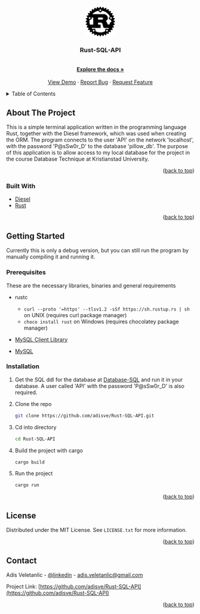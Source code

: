 <div id="top"></div>


<!-- PROJECT LOGO -->
<br />
<div align="center">
  <a href="https://github.com/adisve/Rust-SQL-API.git">
    <img src="https://github.com/adisve/Rust-SQL-API/blob/main/rust-logo.svg" alt="Logo" width="80" height="80">
  </a>

<h3 align="center">Rust-SQL-API</h3>

  <p align="center">
    <br />
    <a href="https://github.com/github_username/repo_name"><strong>Explore the docs »</strong></a>
    <br />
    <br />
    <a href="https://github.com/github_username/repo_name">View Demo</a>
    ·
    <a href="https://github.com/github_username/repo_name/issues">Report Bug</a>
    ·
    <a href="https://github.com/github_username/repo_name/issues">Request Feature</a>
  </p>
</div>



<!-- TABLE OF CONTENTS -->
<details>
  <summary>Table of Contents</summary>
  <ol>
    <li>
      <a href="#about-the-project">About The Project</a>
      <ul>
        <li><a href="#built-with">Built With</a></li>
      </ul>
    </li>
    <li>
      <a href="#getting-started">Getting Started</a>
      <ul>
        <li><a href="#prerequisites">Prerequisites</a></li>
        <li><a href="#installation">Installation</a></li>
      </ul>
    </li>
    <li><a href="#usage">Usage</a></li>
    <li><a href="#roadmap">Roadmap</a></li>
    <li><a href="#contributing">Contributing</a></li>
    <li><a href="#license">License</a></li>
    <li><a href="#contact">Contact</a></li>
    <li><a href="#acknowledgments">Acknowledgments</a></li>
  </ol>
</details>



<!-- ABOUT THE PROJECT -->
## About The Project

This is a simple terminal application written in the programming language Rust, together with the Diesel framework, which was used when creating the ORM.
The program connects to the user 'API' on the network 'localhost', with the password 'P@sSw0r_D' to the database 'pillow_db'.
The purpose of this application is to allow access to my local database for the project in the course Database Technique at Kristianstad University.
<p align="right">(<a href="#top">back to top</a>)</p>



### Built With

* [Diesel](https://diesel.rs/)
* [Rust](https://www.rust-lang.org/)

<p align="right">(<a href="#top">back to top</a>)</p>



<!-- GETTING STARTED -->
## Getting Started

Currently this is only a debug version, but you can still run the program by manually
compiling it and running it.

### Prerequisites

These are the necessary libraries, binaries and general requirements
* rustc
  - ```curl --proto '=https' --tlsv1.2 -sSf https://sh.rustup.rs | sh``` on UNIX (requires curl package manager)
  - ```choco install rust``` on Windows (requires chocolatey package manager)

* [MySQL Client Library](https://dev.mysql.com/downloads/c-api/)

* [MySQL](https://www.mysql.com/downloads/)

### Installation

1. Get the SQL ddl for the database at [Database-SQL](https://github.com/adisve/Rust-SQL-API/blob/main/DATABASE.sql) and
   run it in your database. A user called 'API' with the password 'P@sSw0r_D' is also required.
   
2. Clone the repo
   ```sh
   git clone https://github.com/adisve/Rust-SQL-API.git
   ```
   
3. Cd into directory
   ```sh
   cd Rust-SQL-API
   ```
   
4. Build the project with cargo
   ```rs
   cargo build
   ```
   
5. Run the project
   ```rs
   cargo run
   ```


<p align="right">(<a href="#top">back to top</a>)</p>



<!-- USAGE EXAMPLES -->
<!--
## Usage

Use this space to show useful examples of how a project can be used. Additional screenshots, code examples and demos work well in this space. You may also link to more resources.

_For more examples, please refer to the [Documentation](https://example.com)_

<p align="right">(<a href="#top">back to top</a>)</p>

<!-- LICENSE -->
## License

Distributed under the MIT License. See `LICENSE.txt` for more information.

<p align="right">(<a href="#top">back to top</a>)</p>



<!-- CONTACT -->
## Contact

Adis Veletanlic - [@linkedin](https://www.linkedin.com/in/adis-veletanlic-2b51b4229/) - adis.veletanlic@gmail.com

Project Link: [https://github.com/adisve/Rust-SQL-API](https://github.com/adisve/Rust-SQL-API)

<p align="right">(<a href="#top">back to top</a>)</p>
